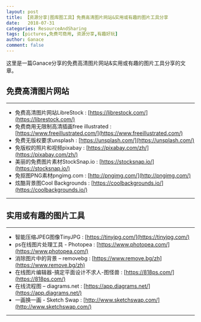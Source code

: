 ```yaml
---
layout: post
title: 【资源分享|图库图工具】免费高清图片网站&实用或有趣的图片工具分享
date:   2018-07-31
categories: ResourceAndSharing
tags: [pictures,免费可商用, 资源分享,有趣好玩]
author: Ganace
comment: false
---
```


这里是一篇Ganace分享的免费高清图片网站&实用或有趣的图片工具分享的文章。


## 免费高清图片网站

---
- 免费高清图片网站LibreStock
    : [https://librestock.com/](https://librestock.com/)
- 免费商用无限制高清插画free illustrated
    : [https://www.freeillustrated.com/](https://www.freeillustrated.com/)
- 免费无版权要求unsplash
    : [https://unsplash.com/](https://unsplash.com/)
- 免版权的照片和视频pixabay
    : [https://pixabay.com/zh/](https://pixabay.com/zh/)
- 美丽的免费图片素材StockSnap.io
    : [https://stocksnap.io/](https://stocksnap.io/)
- 免抠图PNG素材pngimg.com
    : [http://pngimg.com/](http://pngimg.com/)
- 炫酷背景图Cool Backgrounds
    : [https://coolbackgrounds.io/](https://coolbackgrounds.io/)

---

## 实用或有趣的图片工具

---
- 智能压缩JPEG图像TinyJPG
    : [https://tinyjpg.com/](https://tinyjpg.com/)
- ps在线图片处理工具 - Photopea
    : [https://www.photopea.com/](https://www.photopea.com/)
- 消除图片中的背景 – removebg
    : [https://www.remove.bg/zh](https://www.remove.bg/zh)
- 在线图片编辑器-搞定平面设计不求人-图怪兽
    : [https://818ps.com/](https://818ps.com/)
- 在线流程图 – diagrams.net
    : [https://app.diagrams.net/](https://app.diagrams.net/)
- 一画换一画 - Sketch Swap
    : [http://www.sketchswap.com/](http://www.sketchswap.com/)

---


